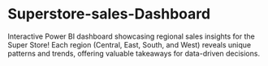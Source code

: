 # Superstore-sales-Dashboard
Interactive Power BI dashboard showcasing regional sales insights for the Super Store! Each region (Central, East, South, and West) reveals unique patterns and trends, offering valuable takeaways for data-driven decisions.
